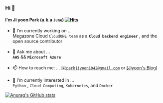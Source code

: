 ### Hi 👋 
#### I'm Ji yoon Park (a.k.a ```June```) [![Hits](https://hits.seeyoufarm.com/api/count/incr/badge.svg?url=https%3A%2F%2Fgithub.com%2Fjean1042&count_bg=%23FF7600&title_bg=%23232AD9&icon=iconify.svg&icon_color=%23FFFFFF&title=hits&edge_flat=false)](https://hithttps://img.shields.io/badge/-Facebook-brightgreens.seeyoufarm.com) 

<!--
**jean1042/jean1042** is a ✨ _special_ ✨ repository because its `README.md` (this file) appears on your GitHub profile.

Here are some ideas to get you started:

- 🔭 I’m currently working on ...
- 🌱 I’m currently learning ...
- 👯 I’m looking to collaborate on ...
- 🤔 I’m looking for help with ...
- 💬 Ask me about ...
- 📫 How to reach me: ...
- 😄 Pronouns: ...
- ⚡ Fun fact: ...
-->
- 🔭 I’m currently working on ... <br> Megazone Cloud ```CloudONE team``` as a __```Cloud backend engineer```__ , and the open source contributor <br></br>
- 💬 Ask me about ... <br>__```AWS```__ && __```Microsoft Azure```__<br></br>
- 📫 How to reach me: ...  ✉️<u>```parkjiyoon1042@gmail.com```</u> or [[Jiyoon's Blog]](https://velog.io/@jean1042)<br></br>
- 🌱 I’m currently interested in ... <br> ```Python``` , ```Cloud Computing```, ```Kubernetes```, and ```Docker```



[![Anurag's GitHub stats](https://github-readme-stats.vercel.app/api?username=jean1042&count_private=true&show_icons=true&)](https://github.com/anuraghazra/github-readme-stats)











